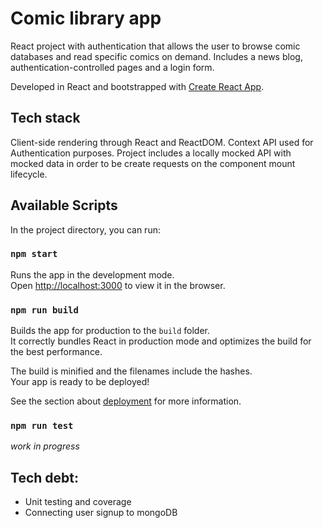 # Comic library app

React project with authentication that allows the user to browse comic databases and read specific comics on demand.
Includes a news blog, authentication-controlled pages and a login form.

Developed in React and bootstrapped with [Create React App](https://github.com/facebook/create-react-app).

## Tech stack

Client-side rendering through React and ReactDOM. Context API used for Authentication purposes. Project includes a locally mocked API with mocked data in order to be create requests on the component mount lifecycle.

## Available Scripts

In the project directory, you can run:

### `npm start`

Runs the app in the development mode.<br />
Open [http://localhost:3000](http://localhost:3000) to view it in the browser.

### `npm run build`

Builds the app for production to the `build` folder.<br />
It correctly bundles React in production mode and optimizes the build for the best performance.

The build is minified and the filenames include the hashes.<br />
Your app is ready to be deployed!

See the section about [deployment](https://facebook.github.io/create-react-app/docs/deployment) for more information.

### `npm run test`

*work in progress*

## Tech debt:

* Unit testing and coverage
* Connecting user signup to mongoDB
